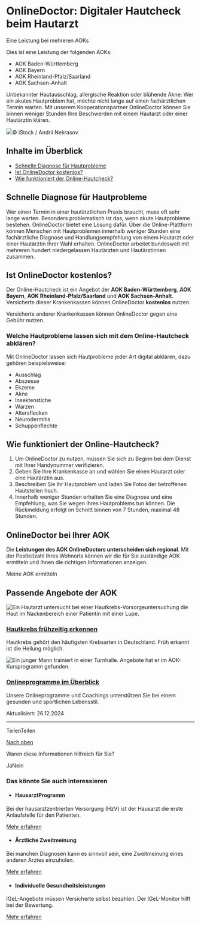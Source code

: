 # OnlineDoctor: Digitaler Hautcheck beim Hautarzt

Eine Leistung bei mehreren AOKs

Dies ist eine Leistung der folgenden AOKs:

- AOK Baden-Württemberg
- AOK Bayern
- AOK Rheinland-Pfalz/Saarland
- AOK Sachsen-Anhalt

Unbekannter Hautausschlag, allergische Reaktion oder blühende Akne: Wer ein akutes Hautproblem hat, möchte nicht lange auf einen fachärztlichen Termin warten. Mit unserem Kooperationspartner OnlineDoctor können Sie binnen weniger Stunden Ihre Beschwerden mit einem Hautarzt oder einer Hautärztin klären.

![](https://www.aok.de/pk/magazin/cms/fileadmin/_processed_/5/f/csm_online-hautarzt_ed9c7a16dd.jpg.webp)© iStock / Andrii Nekrasov

## Inhalte im Überblick

- [Schnelle Diagnose für Hautprobleme](https://www.aok.de/pk/leistungen/medizinische-behandlung/online-hautarzt-hautcheck/#c1590664226)
- [Ist OnlineDoctor kostenlos?](https://www.aok.de/pk/leistungen/medizinische-behandlung/online-hautarzt-hautcheck/#c1590664227)
- [Wie funktioniert der Online-Hautcheck?](https://www.aok.de/pk/leistungen/medizinische-behandlung/online-hautarzt-hautcheck/#c1590664229)

## Schnelle Diagnose für Hautprobleme

Wer einen Termin in einer hautärztlichen Praxis braucht, muss oft sehr lange warten. Besonders problematisch ist das, wenn akute Hautprobleme bestehen. OnlineDoctor bietet eine Lösung dafür. Über die Online-Plattform können Menschen mit Hautproblemen innerhalb weniger Stunden eine fachärztliche Diagnose und Handlungsempfehlung von einem Hautarzt oder einer Hautärztin Ihrer Wahl erhalten. OnlineDoctor arbeitet bundesweit mit mehreren hundert niedergelassen Hautärzten und Hautärztinnen zusammen.

## Ist OnlineDoctor kostenlos?

Der Online-Hautcheck ist ein Angebot der **AOK Baden-Württemberg**, **AOK Bayern**, **AOK Rheinland-Pfalz/Saarland** und **AOK Sachsen-Anhalt**. Versicherte dieser Krankenkassen können OnlineDoctor **kostenlos** nutzen.

Versicherte anderer Krankenkassen können OnlineDoctor gegen eine Gebühr nutzen.

### Welche Hautprobleme lassen sich mit dem Online-Hautcheck abklären?

Mit OnlineDoctor lassen sich Hautprobleme jeder Art digital abklären, dazu gehören beispielsweise:

- Ausschlag
- Abszesse
- Ekzeme
- Akne
- Insektenstiche
- Warzen
- Altersflecken
- Neurodermitis
- Schuppenflechte

## Wie funktioniert der Online-Hautcheck?

1. Um OnlineDoctor zu nutzen, müssen Sie sich zu Beginn bei dem Dienst mit Ihrer Handynummer verifizieren.
2. Geben Sie Ihre Krankenkasse an und wählen Sie einen Hautarzt oder eine Hautärztin aus.
3. Beschreiben Sie Ihr Hautproblem und laden Sie Fotos der betroffenen Hautstellen hoch.
4. Innerhalb weniger Stunden erhalten Sie eine Diagnose und eine Empfehlung, was Sie wegen Ihres Hautproblems tun können. Die Rückmeldung erfolgt im Schnitt binnen von 7 Stunden, maximal 48 Stunden.

## OnlineDoctor bei Ihrer AOK

Die **Leistungen des AOK OnlineDoctors unterscheiden sich regional**. Mit der Postleitzahl Ihres Wohnorts können wir die für Sie zuständige AOK ermitteln und Ihnen die richtigen Informationen anzeigen.

Meine AOK ermitteln

## Passende Angebote der AOK

![Ein Hautarzt untersucht bei einer Hautkrebs-Vorsorgeuntersuchung die Haut im Nackenbereich einer Patientin mit einer Lupe.](https://www.aok.de/pk/magazin/cms/fileadmin/_processed_/1/e/csm_hautkrebs-fruehzeitig-erkennen_b46d24a69d.jpg.webp)

### [Hautkrebs frühzeitig erkennen](https://www.aok.de/pk/leistungen/krebsvorsorge-frueherkennung/hautkrebs/)

Hautkrebs gehört den häufigsten Krebsarten in Deutschland. Früh erkannt ist die Heilung möglich.

![Ein junger Mann trainiert in einer Turnhalle. Angebote hat er im AOK-Kursprogramm gefunden.](https://www.aok.de/pk/magazin/cms/fileadmin/_processed_/4/6/csm_aok-online-programme_923bc61d2f.jpg.webp)

### [Onlineprogramme im Überblick](https://www.aok.de/pk/leistungen/online-programme/)

Unsere Onlineprogramme und Coachings unterstützen Sie bei einem gesunden und sportlichen Lebensstil.

Aktualisiert: 26.12.2024

* * *

TeilenTeilen

[Nach oben](https://www.aok.de/pk/leistungen/medizinische-behandlung/online-hautarzt-hautcheck/#main-content)

Waren diese Informationen hilfreich für Sie?

JaNein

### Das könnte Sie auch interessieren

- #### HausarztProgramm







Bei der hausarztzentrierten Versorgung (HzV) ist der Hausarzt die erste Anlaufstelle für den Patienten.



[Mehr erfahren](https://www.aok.de/pk/leistungen/medizinische-behandlung/hausarztprogramm/)

- #### Ärztliche Zweitmeinung







Bei manchen Diagnosen kann es sinnvoll sein, eine Zweitmeinung eines anderen Arztes einzuholen.



[Mehr erfahren](https://www.aok.de/pk/leistungen/medizinische-behandlung/aerztliche-zweitmeinung/)

- #### Individuelle Gesundheitsleistungen







IGeL-Angebote müssen Versicherte selbst bezahlen. Der IGeL-Monitor hilft bei der Bewertung.



[Mehr erfahren](https://www.aok.de/pk/leistungen/medizinische-behandlung/individuelle-gesundheitsleistungen/)
